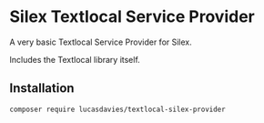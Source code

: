 # Silex Textlocal Service Provider
A very basic Textlocal Service Provider for Silex.

Includes the Textlocal library itself.

Installation
------------
```sh
composer require lucasdavies/textlocal-silex-provider
```
